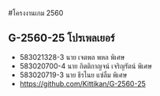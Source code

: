 #โครงงานเกม 2560
## G-2560-25 โปรเพลเยอร์
+ 583021328-3 นาย เจตพล พหล  พิเศษ
+ 583020700-4 นาย กิตติกาญจน์ เจริญรัตน์  พิเศษ
+ 583020719-3 นาย ธีรไนย แซ่ลิ้ม  พิเศษ
+ https://github.com/Kittikan/G-2560-25
